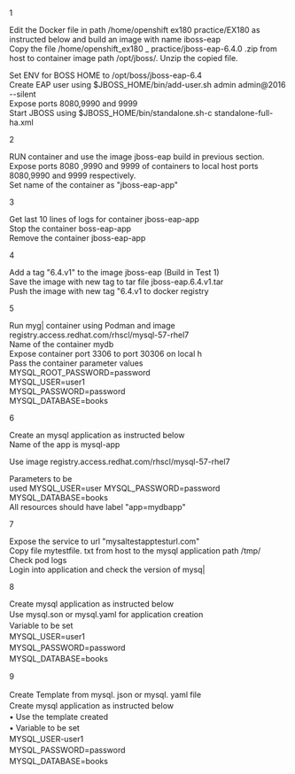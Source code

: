 1

Edit the Docker file in path /home/openshift ex180 practice/EX180 as instructed below and build an image with name iboss-eap  
Copy the file /home/openshift_ex180 _ practice/jboss-eap-6.4.0 .zip from host to container image path /opt/jboss/. Unzip the copied file.  

﻿﻿Set ENV for BOSS HOME to /opt/boss/jboss-eap-6.4  
﻿﻿Create EAP user using $JBOSS_HOME/bin/add-user.sh admin admin@2016 --silent  
﻿﻿Expose ports 8080,9990 and 9999  
﻿﻿Start JBOSS using $JBOSS_HOME/bin/standalone.sh-c standalone-full-ha.xml  



2

RUN container and use the image jboss-eap build in previous section.  
Expose ports 8080 ,9990 and 9999 of containers to local host ports 8080,9990 and 9999 respectively.  
Set name of the container as "jboss-eap-app"  
  


3

Get last 10 lines of logs for container jboss-eap-app  
Stop the container boss-eap-app  
Remove the container jboss-eap-app  



4

Add a tag "6.4.v1" to the image jboss-eap (Build in Test 1)  
Save the image with new tag to tar file jboss-eap.6.4.v1.tar  
Push the image with new tag "6.4.v1 to docker registry  


5


Run myg| container using Podman and image registry.access.redhat.com/rhscl/mysql-57-rhel7  
Name of the container mydb  
Expose container port 3306 to port 30306 on local h  
Pass the container parameter values  
MYSQL_ROOT_PASSWORD=password  
MYSQL_USER=user1  
MYSQL_PASSWORD=password  
MYSQL_DATABASE=books  

6

Create an mysql application as instructed below  
Name of the app is mysql-app  

Use image registry.access.redhat.com/rhscl/mysql-57-rhel7  

Parameters to be  
used MYSQL_USER=user MYSQL_PASSWORD=password MYSQL_DATABASE=books  
All resources should have label "app=mydbapp"  

7

Expose the service to url "mysaltestapptesturl.com"  
Copy file mytestfile. txt from host to the mysql application path /tmp/  
Check pod logs  
Login into application and check the version of mysq|  

8

Create mysql application as instructed below  
Use mysql.son or mysql.yaml for application creation　　  
Variable to be set　　  
MYSQL_USER=user1　　  
MYSQL_PASSWORD=password　　  
MYSQL_DATABASE=books　　  

9

Create Template from mysql. json or mysql. yaml file　　  
Create mysql application as instructed below　　  
	• ﻿Use the template created　　  
	• ﻿Variable to be set　　  
MYSQL_USER-user1　　  
MYSQL_PASSWORD=password　　  
MYSQL_DATABASE=books　　  

